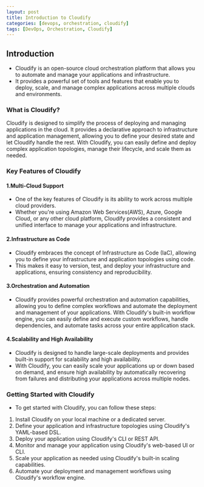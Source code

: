 ```yaml
---
layout: post
title: Introduction to Cloudify
categories: [devops, orchestration, cloudify]
tags: [DevOps, Orchestration, Cloudify]
---
```


## Introduction
- Cloudify is an open-source cloud orchestration platform that allows you to automate and manage your applications and infrastructure. 
- It provides a powerful set of tools and features that enable you to deploy, scale, and manage complex applications across multiple clouds and environments.

### What is Cloudify?

Cloudify is designed to simplify the process of deploying and managing applications in the cloud. It provides a declarative approach to infrastructure and application management, allowing you to define your desired state and let Cloudify handle the rest. With Cloudify, you can easily define and deploy complex application topologies, manage their lifecycle, and scale them as needed.

### Key Features of Cloudify

#### 1.Multi-Cloud Support
- One of the key features of Cloudify is its ability to work across multiple cloud providers. 
- Whether you're using Amazon Web Services(AWS), Azure, Google Cloud, or any other cloud platform, Cloudify provides a consistent and unified interface to manage your applications and infrastructure.

#### 2.Infrastructure as Code
- Cloudify embraces the concept of Infrastructure as Code (IaC), allowing you to define your infrastructure and application topologies using code. 
- This makes it easy to version, test, and deploy your infrastructure and applications, ensuring consistency and reproducibility.

#### 3.Orchestration and Automation
- Cloudify provides powerful orchestration and automation capabilities, allowing you to define complex workflows and automate the deployment and management of your applications. With Cloudify's built-in workflow engine, you can easily define and execute custom workflows, handle dependencies, and automate tasks across your entire application stack.

#### 4.Scalability and High Availability
- Cloudify is designed to handle large-scale deployments and provides built-in support for scalability and high availability. 
- With Cloudify, you can easily scale your applications up or down based on demand, and ensure high availability by automatically recovering from failures and distributing your applications across multiple nodes.

### Getting Started with Cloudify
- To get started with Cloudify, you can follow these steps:

1. Install Cloudify on your local machine or a dedicated server.
2. Define your application and infrastructure topologies using Cloudify's YAML-based DSL.
3. Deploy your application using Cloudify's CLI or REST API.
4. Monitor and manage your application using Cloudify's web-based UI or CLI.
5. Scale your application as needed using Cloudify's built-in scaling capabilities.
6. Automate your deployment and management workflows using Cloudify's workflow engine.
